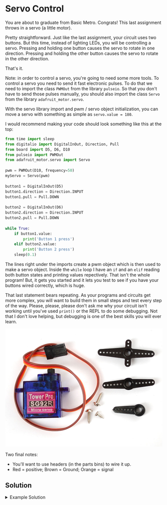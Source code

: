 # Servo Control

You are about to graduate from Basic Metro. Congrats! This last assignment throws in a servo (a little motor).

Pretty straightforward. Just like the last assignment, your circuit uses two buttons. But this time, instead of lighting LEDs, you will be controlling a servo. Pressing and holding one button causes the servo to rotate in one direction. Pressing and holding the other button causes the servo to rotate in the other direction.

That's it.

Note: in order to control a servo, you're going to need some more tools. To control a servo you need to send it fast electronic pulses. To do that we need to import the class `PWMOut` from the library `pulseio`. So that you don't have to send those pulses manually, you should also import the class `Servo` from the library `adafruit_motor.servo`.

With the servo library import and pwm / servo object initialization, you can move a servo with something as simple as `servo.value = 180`.

I would recommend making your code should look something like this at the top:

```python
from time import sleep
from digitalio import DigitalInOut, Direction, Pull
from board import D5, D6, D10
from pulseio import PWMOut
from adafruit_motor.servo import Servo

pwm = PWMOut(D10, frequency=50)
myServo = Servo(pwm)

button1 = DigitalInOut(D5)
button1.direction = Direction.INPUT
button1.pull = Pull.DOWN

button2 = DigitalInOut(D6)
button2.direction = Direction.INPUT
button2.pull = Pull.DOWN

while True:
    if button1.value:
        print('Button 1 press')
    elif button2.value:
        print('Button 2 press')
    sleep(0.1)
```

The lines right under the imports create a pwm object which is then used to make a servo object. Inside the `while` loop I have an `if` and an `elif` reading both button states and printing values repectively. That isn't the whole program! But, it gets you started and it lets you test to see if you have your buttons wired correctly, which is huge.

That last statement bears repeating. As your programs and circuits get more complex, you will want to build them in small steps and test every step of the way. Please, please, please don't ask me why your circuit isn't working until you've used `print()` or the REPL to do some debugging. Not that I don't love helping, but debugging is one of the best skills you will ever learn.

![180_servo](/images/180_servo.jpg)

Two final notes:

- You'll want to use headers (in the parts bins) to wire it up.
- Red = positive; Brown = Ground; Orange = signal

## Solution

<details><summary>Example Solution</summary>
<p>

```python
from time import sleep
from digitalio import DigitalInOut, Direction, Pull
from board import D5, D6, D10
from pulseio import PWMOut
from adafruit_motor.servo import Servo

pwm = PWMOut(D10, frequency=50)
myServo = Servo(pwm)

button1 = DigitalInOut(D5)
button1.direction = Direction.INPUT
button1.pull = Pull.DOWN

button2 = DigitalInOut(D6)
button2.direction = Direction.INPUT
button2.pull = Pull.DOWN

while True:
    if button1.value:
        print(180)
        myServo.angle = 180
    elif button2.value:
        print(0)
        myServo.angle = 0
    else:
        myServo.angle = 90

    sleep(0.01)
```

</p>
</details>